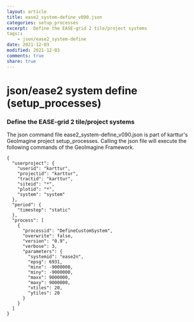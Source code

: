 ```yaml
---
layout: article
title: ease2_system-define_v090.json
categories: setup_processes
excerpt:  Define the EASE-grid 2 tile/project systems
tags:: 
    - json/ease2_system-define
date: 2021-12-03
modified: 2021-12-03
comments: true
share: true
---
```


# json/ease2 system define (setup_processes)

###  Define the EASE-grid 2 tile/project systems

The json command file <span class='file'>ease2_system-define_v090.json</span> is part of karttur's GeoImagine project <span class='project'>setup_processes</span>. Calling the json file will execute the following commands of the GeoImagine Framework.

```
{
  "userproject": {
    "userid": "karttur",
    "projectid": "karttur",
    "tractid": "karttur",
    "siteid": "*",
    "plotid": "*",
    "system": "system"
  },
  "period": {
    "timestep": "static"
  },
  "process": [
    {
      "processid": "DefineCustomSystem",
      "overwrite": false,
      "version": "0.9",
      "verbose": 3,
      "parameters": {
        "systemid": "ease2n",
        "epsg": 6931,
        "minx": -9000000,
        "miny": -9000000,
        "maxx": 9000000,
        "maxy": 9000000,
        "xtiles": 20,
        "ytiles": 20
      }
    }
  ]
}
```
